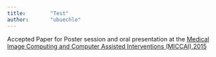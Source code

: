 ```yaml
---
title:        "Test"
author:       "ubuechle"
---
```

Accepted Paper for Poster session and oral presentation at the <a href="https://www.miccai2015.org/">Medical Image Computing and Computer Assisted Interventions (MICCAI),2015</a>
